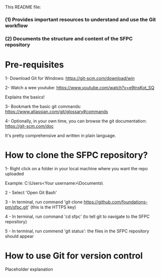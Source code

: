 This README file:
### (1) Provides important resources to understand and use the Git workflow 
### (2) Documents the structure and content of the SFPC repository

# Pre-requisites

1- Download Git for Windows: https://git-scm.com/download/win 

2- Watch a wee youtube: https://www.youtube.com/watch?v=e9lnsKot_SQ

Explains the basics!

3- Bookmark the basic git commands: https://www.atlassian.com/git/glossary#commands

4- Optionally, in your own time, you can browse the git documentation: https://git-scm.com/doc

It's pretty comprehensive and written in plain language.

# How to clone the SFPC repository? 

1- Right click on a folder in your local machine where you want the repo uploaded 

Example: C:\Users\<Your username>\Documents\

2 - Select 'Open Git Bash'

3 - In terminal, run command 'git clone <https://github.com/foundations-pm/sfpc.git>' (this is the HTTPS key)

4 - In terminal, run command 'cd sfpc' (to tell git to navigate to the SFPC repository)

5 - In terminal, run commend 'git status': the files in the SFPC repository should appear

# How to use Git for version control

Placeholder explanation
